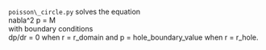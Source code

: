 `poisson\_circle.py` solves the equation  
nabla^2 p = M  
with boundary conditions  
dp/dr = 0 when r = r\_domain 
and p = hole\_boundary\_value when r = r\_hole.


